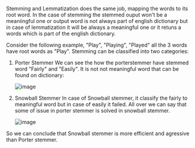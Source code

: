 Stemming and Lemmatization does the same job, mapping the words to its root word. In the case of stemming the stemmed ouput won't be a meaniingful one or output word is not always part of english dictionary but in case of lemmatization it will be always a meaningful one or it retuns a words which is part of the english dictionary.

Consider the following example, "Play", "Playing", "Played" all the 3 words have root words as "Play". Stemming can be classified into two categories:
1. Porter Stemmer
   We can see the how the porterstemmer have stemmed word "Fairly" and "Easily". It is not not meaningful word that can be found on dictionary:

   ![image](https://github.com/nmanuvenugopal/Natural-Language-Processing-in-Python-with-8-Projects/assets/99719105/d0ba4351-d41e-463f-b12e-f64111d90f97)

3. Snowball Stemmer
   In case of Snowball stemmer, it classify the fairly to meaningful word but in case of easily it failed. All over we can say that some of issue in porter stemmer is solved in snowball stemmer.

   ![image](https://github.com/nmanuvenugopal/Natural-Language-Processing-in-Python-with-8-Projects/assets/99719105/b754ddf8-1713-40ce-9e74-5fe363fae48e)

So we can conclude that Snowball stemmer is more efficient and agressive than Porter stemmer.

